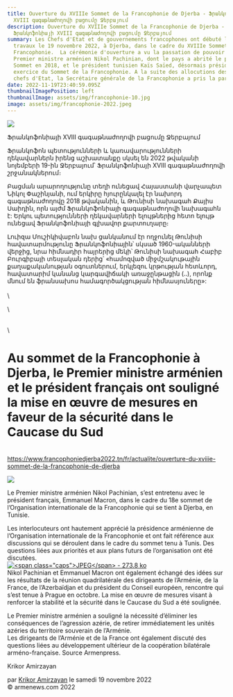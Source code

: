 ```yaml
---
title: Ouverture du XVIIIe Sommet de la Francophonie de Djerba - Ֆրանկոֆոնիայի
  XVIII գագաթնաժողովի բացումը Ջերբայում
description: Ouverture du XVIIIe Sommet de la Francophonie de Djerba -
  Ֆրանկոֆոնիայի XVIII գագաթնաժողովի բացումը Ջերբայում
summary: Les Chefs d'Etat et de gouvernements francophones ont débuté leurs
  travaux le 19 novembre 2022, à Djerba, dans le cadre du XVIIIe Sommet de la
  Francophonie.  La cérémonie d'ouverture a vu la passation de pouvoir entre le
  Premier ministre arménien Nikol Pachinian, dont le pays a abrité le précédent
  Sommet en 2018, et le président tunisien Kaïs Saïed, désormais président en
  exercice du Sommet de la Francophonie. A la suite des allocutions des deux
  chefs d'Etat, la Secrétaire générale de la Francophonie a pris la parole.
date: 2022-11-19T23:40:59.095Z
thumbnailImagePosition: left
thumbnailImage: assets/img/francophonie-10.jpg
image: assets/img/francophonie-2022.jpeg
---
```

<!--StartFragment-->

![](https://www.francophoniedjerba2022.tn/sites/default/files/2022-11/news-photo-famille-officielle.jpg)

Ֆրանկոֆոնիայի XVIII գագաթնաժողովի բացումը Ջերբայում

Ֆրանկոֆոն պետությունների և կառավարությունների ղեկավարներն իրենց աշխատանքը սկսել են 2022 թվականի նոյեմբերի 19-ին Ջերբայում՝ Ֆրանկոֆոնիայի XVIII գագաթնաժողովի շրջանակներում։

Բացման արարողությունը տեղի ունեցավ Հայաստանի վարչապետ Նիկոլ Փաշինյանի, ում երկիրը հյուրընկալել էր նախորդ գագաթնաժողովը 2018 թվականին, և Թունիսի նախագահ Քայիս Սաիդին, որն այժմ Ֆրանկոֆոնիայի գագաթնաժողովի նախագահն է: Երկու պետությունների ղեկավարների ելույթներից հետո ելույթ ունեցավ Ֆրանկոֆոնիայի գլխավոր քարտուղարը։

Լուիզա Մուշիկիվաբոն նախ ցանկանում էր ողջունել Թունիսի հավատարմությունը Ֆրանկոֆոնիային՝ սկսած 1960-ականների վերջից, նրա հիմնադիր հայրերից մեկի՝ Թունիսի նախագահ Հաբիբ Բուրգիբայի տեսլական դերից՝ «համոզված միջմշակութային քաղաքականության օգուտներում, երկլեզու կրթության հետևորդ, հավատարիմ կանանց կարգավիճակի առաջընթացին (..), որոնք մնում են ֆրանսախոս համագործակցության հիմնասյուները»:\
\
\
<!--EndFragment-->\
\
\
<!--StartFragment-->

# Au sommet de la Francophonie à Djerba, le Premier ministre arménien et le président français ont souligné la mise en œuvre de mesures en faveur de la sécurité dans le Caucase du Sud

\
https://www.francophoniedjerba2022.tn/fr/actualite/ouverture-du-xviiie-sommet-de-la-francophonie-de-djerba

![](https://www.armenews.com/IMG/arton98230.jpg)

Le Premier ministre arménien Nikol Pachinian, s’est entretenu avec le président français, Emmanuel Macron, dans le cadre du 18e sommet de l’Organisation internationale de la Francophonie qui se tient à Djerba, en Tunisie.

Les interlocuteurs ont hautement apprécié la présidence arménienne de l’Organisation internationale de la Francophonie et ont fait référence aux discussions qui se déroulent dans le cadre du sommet tenu à Tunis. Des questions liées aux priorités et aux plans futurs de l’organisation ont été discutées.\
[![\<span class="caps">JPEG\</span> - 273.8 ko](https://www.armenews.com/local/cache-vignettes/L670xH447/t010467-1536x1024-31445.jpg?1668889368)](https://www.armenews.com/IMG/jpg/t010467-1536x1024.jpg "jpg/t010467-1536x1024.jpg")\
Nikol Pachinian et Emmanuel Macron ont également échangé des idées sur les résultats de la réunion quadrilatérale des dirigeants de l’Arménie, de la France, de l’Azerbaïdjan et du président du Conseil européen, rencontre qui s’est tenue à Prague en octobre. La mise en œuvre de mesures visant à renforcer la stabilité et la sécurité dans le Caucase du Sud a été soulignée.

Le Premier ministre arménien a souligné la nécessité d’éliminer les conséquences de l’agression azérie, de retirer immédiatement les unités azéries du territoire souverain de l’Arménie.\
Les dirigeants de l’Arménie et de la France ont également discuté des questions liées au développement ultérieur de la coopération bilatérale arméno-française. Source Armenpress.

Krikor Amirzayan

par [Krikor Amirzayan](https://www.armenews.com/spip.php?page=auteur&id_auteur=33) le samedi 19 novembre 2022\
© armenews.com 2022

<!--EndFragment-->